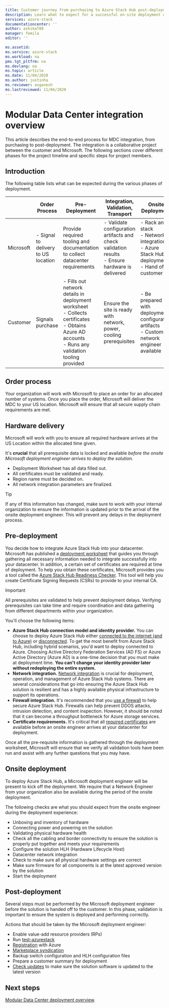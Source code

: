 ```yaml
---
title: Customer journey from purchasing to Azure Stack Hub post-deployment | Microsoft Docs
description: Learn what to expect for a successful on-site deployment of a Modular Data Center (MDC), from planning to post-deployment.
services: azure-stack
documentationcenter: ''
author: ashika789
manager: femila
editor: ''

ms.assetid: 
ms.service: azure-stack
ms.workload: na
pms.tgt_pltfrm: na
ms.devlang: na
ms.topic: article
ms.date: 11/04/2020
ms.author: justinha
ms.reviewer: asganesh
ms.lastreviewed: 11/04/2020
---
```

 

# Modular Data Center integration overview

This article describes the end-to-end process for MDC integration, from purchasing to post-deployment. 
The integration is a collaborative project between the customer and Microsoft. 
The following sections cover different phases for the project timeline and specific steps for project members.

## Introduction

The following table lists what can be expected during the various phases of deployment.

|	|Order Process	|Pre-Deployment	|Integration, Validation, Transport	|Onsite Deployment	|Post-Deployment |
|---|---------------|---------------|-----------------------------------|--------------------|----------------|
|Microsoft	|- Signal to delivery to US location	|Provide required tooling and documentation to collect datacenter requirements	|- Validate configuration artifacts and check validation results<br>- Ensure hardware is delivered	|- Rack and stack<br>- Network integration<br>- Azure Stack Hub deployment<br>- Hand off to customer	|Registration and Marketplace syndication|
|Customer	|Signals purchase	|- Fills out network details in deployment worksheet<br>- Collects certificates<br>- Obtains Azure AD accounts<br>- Runs any validation tooling provided	|Ensure the site is ready with network, power, cooling prerequisites	|- Be prepared with deployment configuration artifacts<br>- Customer’s network engineer available	|     |


## Order process

Your organization will work with Microsoft to place an order for an allocated number of systems. 
Once you place the order, Microsoft will deliver the MDC to your US location. Microsoft will ensure that all secure supply chain requirements are met. 

## Hardware delivery

Microsoft will work with you to ensure all required hardware arrives at the US Location within the allocated time given.  

It's **crucial** that all prerequisite data is locked and available *before the onsite Microsoft deployment engineer arrives to deploy the solution.*

- Deployment Worksheet has all data filled out. 
- All certificates must be validated and ready.
- Region name must be decided on.
- All network integration parameters are finalized.

>[!Tip]
>If any of this information has changed, make sure to work with your internal organization to ensure the information is updated prior to the arrival of the onsite deployment engineer. This will prevent any delays in the deployment process.

## Pre-deployment

You decide how to integrate Azure Stack Hub into your datacenter. 
Microsoft has published a [deployment worksheet](../operator/azure-stack-deployment-worksheet.md) that guides you through gathering all necessary information needed to integrate successfully into your datacenter. 
In addition, a certain set of certificates are required at time of deployment. 
To help you obtain these certificates, Microsoft provides you a tool called the [Azure Stack Hub Readiness Checker](../operator/azure-stack-validation-report.md). 
This tool will help you create Certificate Signing Requests (CSRs) to provide to your internal CA. 

>[!Important]
>All prerequisites are validated to help prevent deployment delays. Verifying prerequisites can take time and require coordination and data gathering from different departments within your organization.

You'll choose the following items:

- **Azure Stack Hub connection model and identity provider.** You can choose to deploy Azure Stack Hub either [connected to the internet (and to Azure)](../operator/azure-stack-connected-deployment.md) or [disconnected](../operator/azure-stack-disconnected-deployment.md). To get the most benefit from Azure Stack Hub, including hybrid scenarios, you'd want to deploy connected to Azure. Choosing Active Directory Federation Services (AD FS) or Azure Active Directory (Azure AD) is a one-time decision that you must make at deployment time. **You can't change your identity provider later without redeploying the entire system.**
- **Network integration.** [Network integration](../operator/azure-stack-network.md) is crucial for deployment, operation, and management of Azure Stack Hub systems. There are several considerations that go into ensuring the Azure Stack Hub solution is resilient and has a highly available physical infrastructure to support its operations.
- **Firewall integration.** It's recommended that you [use a firewall](../operator/azure-stack-firewall.md) to help secure Azure Stack Hub. Firewalls can help prevent DDOS attacks, intrusion detection, and content inspection. However, it should be noted that it can become a throughput bottleneck for Azure storage services.
- **Certificate requirements.** It's critical that all [required certificates](../operator/azure-stack-pki-certs.md) are available before an onsite engineer arrives at your datacenter for deployment.

Once all the pre-requisite information is gathered through the deployment worksheet, Microsoft will ensure that we verify all validation tools have been run and assist with any further questions that you may have. 

## Onsite deployment

To deploy Azure Stack Hub, a Microsoft deployment engineer will be present to kick off the deployment. 
We require that a Network Engineer from your organization also be available during the period of the onsite deployment.

The following checks are what you should expect from the onsite engineer during the deployment experience:

- Unboxing and inventory of hardware
- Connecting power and powering on the solution
- Validating physical hardware health
- Check all the cabling and border connectivity to ensure the solution is properly put together and meets your requirements
- Configure the solution HLH (Hardware Lifecycle Host)
- Datacenter network integration
- Check to make sure all physical hardware settings are correct
- Make sure firmware for all components is at the latest approved version by the solution
- Start the deployment

## Post-deployment

Several steps must be performed by the Microsoft deployment engineer before the solution is handed off to the customer. 
In this phase, validation is important to ensure the system is deployed and performing correctly.

Actions that should be taken by the Microsoft deployment engineer:

- Enable value-add resource providers (RPs)
- Run [test-azurestack](../operator/azure-stack-diagnostic-test.md)
- [Registration](../operator/azure-stack-registration-role.md) with Azure
- [Marketplace syndication](../operator/azure-stack-marketplace.md)
- Backup switch configuration and HLH configuration files
- Prepare a customer summary for deployment
- [Check updates](../operator/azure-stack-updates.md) to make sure the solution software is updated to the latest version

## Next steps

[Modular Data Center deployment overview](deployment-overview.md).

